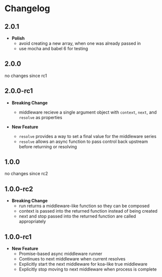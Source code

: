# Changelog

## 2.0.1

* **Polish**
  * avoid creating a new array, when one was already passed in
  * use mocha and babel 6 for testing

## 2.0.0

no changes since rc1

## 2.0.0-rc1

* **Breaking Change**
  * middleware recieve a single argument object with `context`, `next`, and `resolve` as properties

* **New Feature**
  * `resolve` provides a way to set a final value for the middleware series
  * `resolve` allows an async function to pass control back upstream before returning or resolving

## 1.0.0

no changes since rc2

## 1.0.0-rc2

* **Breaking Change**
  * run returns a middleware-like function so they can be composed
  * context is passed into the returned function instead of being created
  * next and stop passed into the returned function are called appropriately

## 1.0.0-rc1

* **New Feature**
  * Promise-based async middleware runner
  * Continues to next middleware when current resolves
  * Explicitly start the next middleware for koa-like true middleware
  * Explicitly stop moving to next middleware when process is complete
